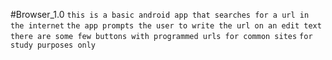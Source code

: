 #Browser_1.0
``this is a basic android app that searches for a url in the internet``
``the app prompts the user to write the url on an edit text``
``there are some few buttons with programmed urls for common sites``
``for study purposes only``